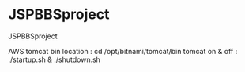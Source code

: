 # JSPBBSproject
JSPBBSproject

AWS tomcat bin location : cd /opt/bitnami/tomcat/bin
tomcat on & off : ./startup.sh & ./shutdown.sh
